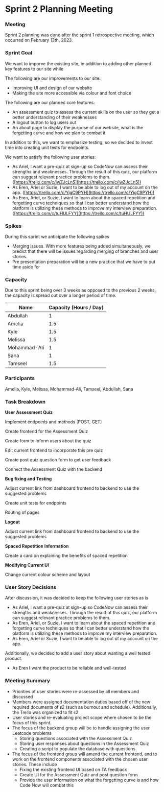 # Sprint 2 Planning Meeting

### Meeting

Sprint 2 planning was done after the sprint 1 retrospective meeting, which occurred on February 13th, 2023. 

### Sprint Goal

We want to imporve the existing site, in addition to adding other planned key features to our site while 

The following are our improvements to our site:

- Improving UI and design of our website
- Making the site more accessible via colour and font choice

The following are our planned core features: 

- An assessment quiz to assess the current skills on the user so they get a better understanding of their weaknesses
- A logout button to log users out
- An about page to display the purpose of our website, what is the forgetting curve and how we plan to combat it

In addition to this, we want to emphasize testing, so we decided to invest time into creating unit tests for endpoints.

We want to satisfy the following user stories:

- As Ariel, I want a pre-quiz at sign-up so CodeNow can assess their strengths and weaknesses. Through the result of this quiz, our platform can suggest relevant practice problems to them. ([https://trello.com/c/iwZJcLn5](https://trello.com/c/iwZJcLn5))
- As Eren, Ariel or Suzie, I want to be able to log out of my account on the app. ([https://trello.com/c/YigC9PYH](https://trello.com/c/YigC9PYH))
- As Eren, Ariel, or Suzie, I want to learn about the spaced repetition and forgetting curve techniques so that I can better understand how the platform is utilizing these methods to improve my interview preparation. ([https://trello.com/c/tuHULFYY](https://trello.com/c/tuHULFYY))

### Spikes

During this sprint we anticipate the following spikes

- Merging issues. With more features being added simultaneously, we predict that there will be issues regarding merging of branches and user stories.
- Pre presentation preparation will be a new practice that we have to put time aside for

### Capacity

Due to this sprint being over 3 weeks as opposed to the previous 2 weeks, the capacity is spread out over a longer period of time.

| Name | Capacity (Hours / Day) |
| --- | --- |
| Abdullah | 1 |
| Amelia | 1.5 |
| Kyle | 1.5 |
| Melissa | 1.5 |
| Mohammad-Ali | 1 |
| Sana | 1 |
| Tamseel | 1.5 |

### Participants

Amelia, Kyle, Melissa, Mohammad-Ali, Tamseel, Abdullah, Sana

### Task Breakdown

**User Assessment Quiz**

Implement endpoints and methods (POST, GET)

Create frontend for the Assessment Quiz

Create form to inform users about the quiz

Edit current frontend to incorporate this pre quiz

Create post quiz question form to get user feedback

Connect the Assessment Quiz with the backend

**Bug fixing and Testing**

Adjust current link from dashboard frontend to backend to use the suggested problems

Create unit tests for endpoints

Routing of pages

**Logout**

Adjust current link from dashboard frontend to backend to use the suggested problems

**Spaced Repetition Information**

Create a card on explaining the benefits of spaced repetition

**Modifying Current UI** 

Change current colour scheme and layout

### User Story Decisions

After discussion, it was decided to keep the following user stories as is

- As Ariel, I want a pre-quiz at sign-up so CodeNow can assess their strengths and weaknesses. Through the result of this quiz, our platform can suggest relevant practice problems to them.
- As Eren, Ariel, or Suzie, I want to learn about the spaced repetition and forgetting curve techniques so that I can better understand how the platform is utilizing these methods to improve my interview preparation.
- As Eren, Ariel or Suzie, I want to be able to log out of my account on the app.

Additionally, we decided to add a user story about wanting a well tested product.

- As Eren I want the product to be reliable and well-tested

### Meeting Summary

- Priorities of user stories were re-assessed by all members and discussed
- Members were assigned documentation duties based off of the new required documents of s2 (such as burnout and schedule). Additionally, the Trello was organized to fit s2
- User stories and re-evaluating project scope where chosen to be the focus of this sprint.
- The focus of the backend group will be to handle assigning the user Leetcode problems
    - Storing questions associated with the Assessment Quiz
    - Storing user responses about questions in the Assessment Quiz
    - Creating a script to populate the database with questions
- The focus of the frontend group will amend the current frontend, and to work on the frontend components associated with the chosen user stories. These include
    - Fixing the existing frontend UI based on TA feedback
    - Create UI for the Assessment Quiz and post question form
    - Provide the user information on what the forgetting curve is and how Code Now will combat this
